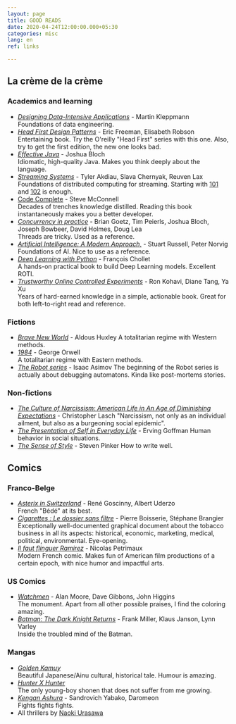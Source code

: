 ```yaml
---
layout: page
title: GOOD READS
date: 2020-04-24T12:00:00.000+05:30
categories: misc
lang: en
ref: links

---
```

## La crème de la crème

### Academics and learning

* [_Designing Data-Intensive Applications_](https://dataintensive.net/) - Martin Kleppmann  
  Foundations of data engineering.
* [_Head First Design Patterns_](https://www.goodreads.com/book/show/58128.Head_First_Design_Patterns) -  Eric Freeman, Elisabeth Robson  
  Entertaining book. Try the O'reilly "Head First" series with this one. Also, try to get the first edition, the new one looks bad.
* [_Effective Java_](https://www.goodreads.com/book/show/34927404-effective-java) - Joshua Bloch  
  Idiomatic, high-quality Java. Makes you think deeply about the language.
* [_Streaming Systems_](http://streamingsystems.net/) - Tyler Akdiau, Slava Chernyak, Reuven Lax  
  Foundations of distributed computing for streaming. Starting with [101](https://www.oreilly.com/radar/the-world-beyond-batch-streaming-101/) and [102](https://www.oreilly.com/radar/the-world-beyond-batch-streaming-102/) is enough.
* [Code Complete](https://www.goodreads.com/book/show/4845.Code_Complete) - Steve McConnell  
  Decades of trenches knowledge distilled. Reading this book instantaneously makes you a better developer.
* [_Concurrency in practice_](https://www.goodreads.com/book/show/127932.Java_Concurrency_in_Practice) - Brian Goetz, Tim Peierls, Joshua Bloch, Joseph Bowbeer, David Holmes, Doug Lea  
  Threads are tricky. Used as a reference.
* [_Artificial Intelligence: A Modern Approach,_](http://aima.cs.berkeley.edu/) - Stuart Russell, Peter Norvig  
  Foundations of AI. Nice to use as a reference.
* [_Deep Learning with Python_](https://www.manning.com/books/deep-learning-with-python) - François Chollet  
  A hands-on practical book to build Deep Learning models. Excellent ROTI.
* [_Trustworthy Online Controlled Experiments_](https://www.goodreads.com/book/show/51635906-trustworthy-online-controlled-experiments) - Ron Kohavi, Diane Tang, Ya Xu  
  Years of hard-earned knowledge in a simple, actionable book. Great for both left-to-right read and reference.

### Fictions

* [_Brave New World_](https://www.goodreads.com/book/show/5129.Brave_New_World) - Aldous Huxley
  A totalitarian regime with Western methods.
* [_1984_](https://www.goodreads.com/book/show/40961427-1984?from_search=true&from_srp=true&qid=zY0FCMwHcw&rank=1) - George Orwell  
  A totalitarian regime with Eastern methods.
* [_The Robot series_](https://www.goodreads.com/book/show/41804.I_Robot?from_search=true&from_srp=true&qid=6G5binNbho&rank=1) - Isaac Asimov
  The beginning of the Robot series is actually about debugging automatons. Kinda like post-mortems stories.

### Non-fictions

* [_The Culture of Narcissism: American Life in An Age of Diminishing Expectations_](https://www.goodreads.com/book/show/38212112-the-culture-of-narcissism?from_search=true&from_srp=true&qid=0gJHo8AKXV&rank=1) - Christopher Lasch "Narcissism, not only as an individual ailment, but also as a burgeoning social epidemic".
* [_The Presentation of Self in Everyday Life_](https://www.goodreads.com/book/show/931984.The_Presentation_of_Self_in_Everyday_Life?from_search=true&from_srp=true&qid=oj77vP9xfB&rank=1) - Erving Goffman Human behavior in social situations.
* [_The Sense of Style_](https://www.goodreads.com/book/show/20821371-the-sense-of-style?from_search=true&from_srp=true&qid=9kYYA7O5Jr&rank=1) - Steven Pinker How to write well.

## Comics

### Franco-Belge

* [_Asterix in Switzerland_](https://www.goodreads.com/book/show/122438.Asterix_in_Switzerland) - René Goscinny, Albert Uderzo  
  French "Bédé" at its best.
* [_Cigarettes : Le dossier sans filtre_](https://www.goodreads.com/book/show/52723789-cigarettes) - Pierre Boisserie, Stéphane Brangier  
  Exceptionally well-documented graphical document about the tobacco business in all its aspects: historical, economic, marketing, medical, political, environmental. Eye-opening.
* [_Il faut flinguer Ramirez_](https://www.goodreads.com/book/show/40390595-il-faut-flinguer-ramirez) - Nicolas Petrimaux  
  Modern French comic. Makes fun of American film productions of a certain epoch, with nice humor and impactful arts.

### US Comics

* [_Watchmen_](https://www.goodreads.com/book/show/472331.Watchmen) - Alan Moore, Dave Gibbons, John Higgins  
  The monument. Apart from all other possible praises, I find the coloring amazing.
* [_Batman: The Dark Knight Returns_](https://www.goodreads.com/book/show/59960.Batman) - Frank Miller, Klaus Janson, Lynn Varley  
  Inside the troubled mind of the Batman.

### Mangas

* [_Golden Kamuy_](https://www.goodreads.com/book/show/32919052-golden-kamuy-vol-1)  
  Beautiful Japanese/Ainu cultural, historical tale. Humour is amazing.
* [_Hunter X Hunter_](https://www.goodreads.com/book/show/1493253.Hunter_x_Hunter_Vol_01)  
  The only young-boy shonen that does not suffer from me growing.
* [_Kengan Ashura_](https://www.goodreads.com/book/show/35235685-kengan-ashura) - Sandrovich Yabako, Daromeon  
  Fights fights fights.
* All thrillers by [Naoki Urasawa](https://www.goodreads.com/author/show/294649.Naoki_Urasawa)